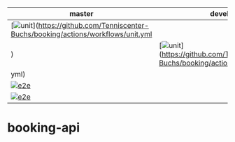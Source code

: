 | master       | develop   |
|--------------|-----------|
| [![unit](https://github.com/Tenniscenter-Buchs/booking/actions/workflows/unit.yml/badge.svg?branch=master)](https://github.com/Tenniscenter-Buchs/booking/actions/workflows/unit.yml
) | [![unit](https://github.com/Tenniscenter-Buchs/booking/actions/workflows/unit.yml/badge.svg?branch=develop)](https://github.com/Tenniscenter-Buchs/booking/actions/workflows/unit.
yml) |
| [![e2e](https://github.com/Tenniscenter-Buchs/booking/actions/workflows/e2e.yml/badge.svg?branch=master)](https://github.com/Tenniscenter-Buchs/booking/actions/workflows/e2e.yml) |
[![e2e](https://github.com/Tenniscenter-Buchs/booking/actions/workflows/e2e.yml/badge.svg?branch=develop)](https://github.com/Tenniscenter-Buchs/booking/actions/workflows/e2e.yml) |

# booking-api
